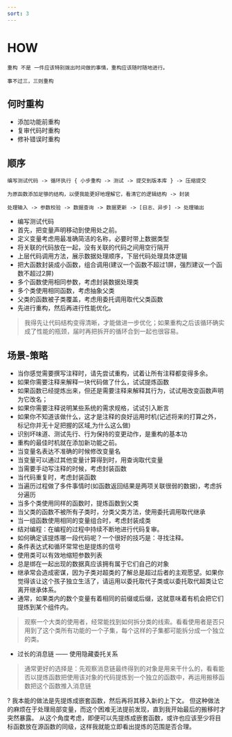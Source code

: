 ```yaml
---
sort: 3
---
```


# HOW

```tip
重构 不是 一件应该特别拨出时间做的事情，重构应该随时随地进行。

事不过三，三则重构
```

## 何时重构

* 添加功能前重构
* 复审代码时重构
* 修补错误时重构

## 顺序

```danger
编写测试代码 -> 循环执行 { 小步重构 -> 测试 -> 提交到版本库 } -> 压缩提交

为原函数添加足够的结构，以便我能更好地理解它，看清它的逻辑结构 -> 封装

处理输入 -> 参数校验 -> 数据查询 -> 数据更新 -> [日志、异步] -> 处理输出
```

* 编写测试代码
* 首先，把变量声明移动到使用处之前。
* 定义变量考虑用最准确简洁的名称，必要时带上数据类型
* 将关联的代码放在一起，没有关联的代码之间用空行隔开
* 上层代码调用方法，展示数据处理顺序，下层代码处理具体逻辑
* 把大函数封装成小函数，组合调用(建议一个函数不超过1屏，强烈建议一个函数不超过2屏)
* 多个函数使用相同参数，考虑封装数据处理类
* 多个类使用相同函数，考虑抽象父类
* 父类的函数被子类覆盖，考虑用委托调用取代父类函数
* 先进行重构，然后再进行性能优化。
> 我得先让代码结构变得清晰，才能做进一步优化；如果重构之后该循环确实成了性能的瓶颈，届时再把拆开的循环合到一起也很容易。

## 场景-策略

* 当你感觉需要撰写注释时，请先尝试重构，试着让所有注释都变得多余。
* 如果你需要注释来解释一块代码做了什么，试试提炼函数
* 如果函数已经提炼出来，但还是需要注释来解释其行为，试试用改变函数声明为它改名；
* 如果你需要注释说明某些系统的需求规格，试试引入断言
* 如果你不知道该做什么，这才是注释的良好运用时机(记述将来的打算之外，标记你并无十足把握的区域,为什么这么做)
* 识别坏味道、测试先行、行为保持的变更动作，是重构的基本功
* 重构的最佳时机就在添加新功能之前。
* 当变量名表达不准确的时候修改变量名
* 当变量可以通过其他变量计算得到时，用查询取代变量
* 当需要手动写注释的时候，考虑封装函数
* 当代码重复时，考虑封装函数
* 当遍历过程做了多件事情时(如函数返回结果是两项关联很弱的数据)，考虑拆分遍历
* 当多个类使用同样的函数时，提炼函数到父类
* 当父类的函数不被所有子类时，分类父类方法，使用委托调用取代继承
* 当一组函数使用相同的变量组合时，考虑封装成类
* 结对编程：在编程的过程中持续不断地进行代码复审。
* 如何确定该提炼哪一段代码呢？一个很好的技巧是：寻找注释。
* 条件表达式和循环常常也是提炼的信号
* 使用类可以有效地缩短参数列表
* 总是绑在一起出现的数据真应该拥有属于它们自己的对象
* 继承常会造成密谋，因为子类对超类的了解总是超过后者的主观愿望。如果你觉得该让这个孩子独立生活了，请运用以委托取代子类或以委托取代超类让它离开继承体系。
* 通常，如果类内的数个变量有着相同的前缀或后缀，这就意味着有机会把它们提炼到某个组件内。
> 观察一个大类的使用者，经常能找到如何拆分类的线索。看看使用者是否只用到了这个类所有功能的一个子集，每个这样的子集都可能拆分成一个独立的类。
* 过长的消息链 —— 使用隐藏委托关系
> 通常更好的选择是：先观察消息链最终得到的对象是用来干什么的，看看能否以提炼函数把使用该对象的代码提炼到一个独立的函数中，再运用搬移函数把这个函数推入消息链


?
我本能的做法是先提炼成嵌套函数，然后再将其移入新的上下文。
但这种做法的麻烦在于处理局部变量，而这个困难无法提前发现，直到我开始最后的搬移时才突然暴露。
从这个角度考虑，即便可以先提炼成嵌套函数，或许也应该至少将目标函数放在源函数的同级，这样我就能立即看出提炼的范围是否合理。